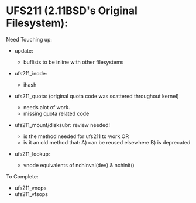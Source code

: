 # UFS211 (2.11BSD's Original Filesystem):
Need Touching up:
- update:
	- buflists to be inline with other filesystems
- ufs211_inode: 
	- ihash
- ufs211_quota: 
	(original quota code was scattered throughout kernel)
	- needs alot of work. 
	- missing quota related code
	
- ufs211_mount/disksubr: review needed!
	- is the method needed for ufs211 to work
	OR
	- is it an old method that:
		 A) can be reused elsewhere
		 B) is deprecated
	
- ufs211_lookup: 
	- vnode equivalents of nchinval(dev) & nchinit()

To Complete:
- ufs211_vnops
- ufs211_vfsops

	


